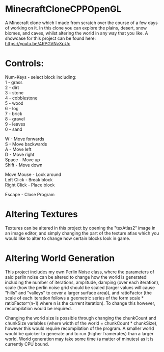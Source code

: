 # MinecraftCloneCPPOpenGL
A Minecraft clone which I made from scratch over the course of a few days of working on it. In this clone you can explore the plains, desert, snow biomes, and caves, whilst altering the world in any way that you like. A showcase for this project can be found here: https://youtu.be/4RPGVNyXpUc 
  
# Controls:  
  
Num-Keys - select block including:  
1 - grass  
2 - dirt  
3 - stone  
4 - cobblestone  
5 - wood  
6 - log  
7 - brick  
8 - gravel  
9 - leaves  
0 - sand  
  
W - Move forwards  
S - Move backwards  
A - Move left  
D - Move right  
Space - Move up  
Shift - Move down  
  
Move Mouse - Look around  
Left Click - Break block  
Right Click - Place block  
  
Escape - Close Program  
  
# Altering Textures  
Textures can be altered in this project by opening the "texAtlas2" image in an image editor, and simply changing the part of the texture atlas which you would like to alter to change how certain blocks look in game.  
  
  
# Altering World Generation  
  
This project includes my own Perlin Noise class, where the parameters of said perlin noise can be altered to change how the world is generated including the number of iterations, amplitude, damping (over each iteration), scale (how the perlin noise grid should be scaled (larger values will cause "hills" and "valleys" to cover a larger surface area)), and ratioFactor (the scale of each iteration follows a geometric series of the form scale * ratioFactor^(n-1) where n is the current iteration). To change this however, recompilation would be required.  
  
Changing the world size is possible through changing the chunkCount and chunkSize variables (where width of the world = chunkCount * chunkSize), however this would require recompilation of the program. A smaller world would be quicker to generate and to run (higher framerates) than a larger world. World generation may take some time (a matter of minutes) as it is currently CPU bound.  
